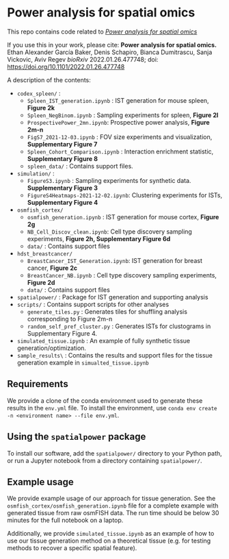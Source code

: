 # Power analysis for spatial omics

This repo contains code related to [_Power analysis for spatial omics_](https://www.biorxiv.org/content/10.1101/2022.01.26.477748v1)

If you use this in your work, please cite: 
**Power analysis for spatial omics.** Ethan Alexander García Baker, Denis Schapiro, Bianca Dumitrascu, Sanja Vickovic, Aviv Regev
*bioRxiv* 2022.01.26.477748; doi: https://doi.org/10.1101/2022.01.26.477748

A description of the contents:

+ `codex_spleen/` : 
    - `Spleen_IST_generation.ipynb` : IST generation for mouse spleen, **Figure 2k**
    - `Spleen_NegBinom.ipynb` : Sampling experiments for spleen, **Figure 2l**
    - `ProspectivePower_2mn.ipynb`: Prospective power analysis, **Figure 2m-n**
    - `FigS7_2021-12-03.ipynb` : FOV size experiments and visualization, **Supplementary Figure 7**
    - `Spleen_Cohort_Comparison.ipynb` : Interaction enrichment statistic, **Supplementary Figure 8**
    - `spleen_data/` : Contains support files. 
+ `simulation/` :
    - `FigureS3.ipynb` : Sampling experiments for synthetic data. **Supplementary Figure 3**
    - `FigureS4Heatmaps-2021-12-02.ipynb`: Clustering experiments for ISTs, **Supplementary Figure 4**
+ `osmfish_cortex/` 
    - `osmfish_generation.ipynb` : IST generation for mouse cortex, **Figure 2g**
    - `NB_Cell_Discov_clean.ipynb`: Cell type discovery sampling experiments, **Figure 2h, Supplementary Figure 6d**
    - `data/` : Contains support files
+ `hdst_breastcancer/`
    - `BreastCancer_IST_Generation.ipynb`: IST generation for breast cancer, **Figure 2c**
    - `BreastCancer_NB.ipynb` : Cell type discovery sampling experiments, **Figure 2d**
    - `data/` : Contains support files
+ `spatialpower/` : Package for IST generation and supporting analysis
+ `scripts/` : Contains support scripts for other analyses
    - `generate_tiles.py` : Generates tiles for shuffling analysis corresponding to Figure 2m-n
    - `random_self_pref_cluster.py` :   Generates ISTs for clustograms in Supplementary Figure 4.  
+ `simulated_tissue.ipynb` : An example of fully synthetic tissue generation/optimization. 
+ `sample_results\` : Contains the results and support files for the tissue generation example in `simualted_tissue.ipynb`

## Requirements
We provide a clone of the conda environment used to generate these results in the `env.yml` file. To install the environment, use `conda env create -n <environment name> --file env.yml`.

## Using the `spatialpower` package
To install our software, add the `spatialpower/` directory to your Python path, or run a Jupyter notebook from a directory containing `spatialpower/`. 

## Example usage
We provide example usage of our approach for tissue generation. See the `osmfish_cortex/osmfish_generation.ipynb` file for a complete example with generated tissue from raw osmFISH data. The run time should be below 30 minutes for the full notebook on a laptop.

Additionally, we provide `simulated_tissue.ipynb` as an example of how to use our tissue generation method on a theoretical tissue (e.g. for testing methods to recover a specific spatial feature). 

